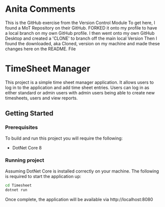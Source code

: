 # Anita Comments
This is the GitHub exercise from the Version Control Module
To get here, I found a MoT Repository on their GitHub. FORKED it onto my profile to have a local branch on my own GitHub profile.
I then went onto my own GitHub Desktop and created a 'CLONE' to branch off the main local Version
Then I found the downloaded, aka Cloned, version on my machine and made these changes here on the README. File

# TimeSheet Manager
This project is a simple time sheet manager application. It allows users to log in to the application and add time sheet entries. Users can log in as either standard or admin users with admin users being able to create new timesheets, users and view reports.

## Getting Started

### Prerequisites
To build and run this project you will require the following:
- DotNet Core 8

### Running project
Assuming DotNet Core is installed correctly on your machine. The following is required to start the application up:

```Bash
cd Timesheet
dotnet run
```

Once complete, the application will be available via http://localhost:8080
